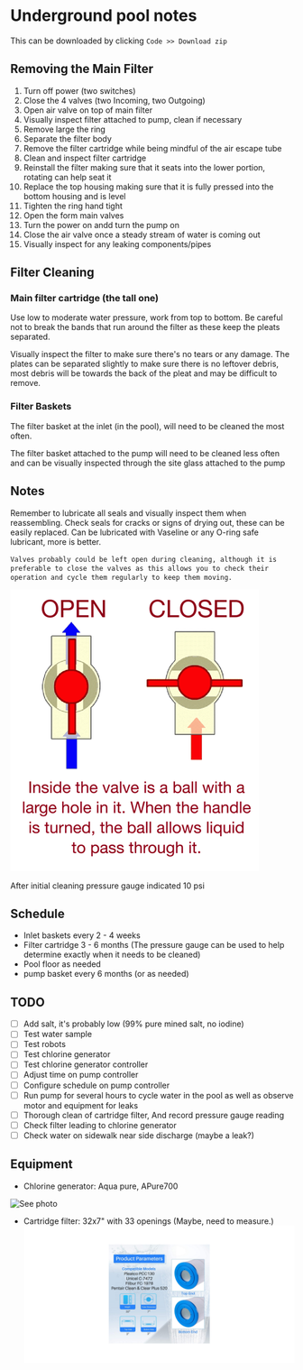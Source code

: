 # Underground pool notes

This can be downloaded by clicking `Code >> Download zip`

## Removing the Main Filter

1. Turn off power (two switches)
2. Close the 4 valves (two Incoming, two Outgoing)
3. Open air valve on top of main filter
4. Visually inspect filter attached to pump, clean if necessary
5. Remove large the ring
6. Separate the filter body
7. Remove the filter cartridge while being mindful of the air escape tube
8. Clean and inspect filter cartridge
9. Reinstall the filter making sure that it seats into the lower portion, rotating can help seat it
10. Replace the top housing making sure that it is fully pressed into the bottom housing and is level
11. Tighten the ring hand tight
12. Open the form main valves
13. Turn the power on andd turn the pump on
14. Close the air valve once a steady stream of water is coming out
15. Visually inspect for any leaking components/pipes

## Filter Cleaning

### Main filter cartridge (the tall one)

Use low to moderate water pressure, work from top to bottom. Be careful not to break the bands that run around the filter as these keep the pleats separated.

Visually inspect the filter to make sure there's no tears or any damage. The plates can be separated slightly to make sure there is no leftover debris, most debris will be towards the back of the pleat and may be difficult to remove.

### Filter Baskets

The filter basket at the inlet (in the pool), will need to be cleaned the most often.

The filter basket attached to the pump will need to be cleaned less often and can be visually inspected through the site glass attached to the pump

## Notes

Remember to lubricate all seals and visually inspect them when reassembling. Check seals for cracks or signs of drying out, these can be easily replaced. Can be lubricated with Vaseline or any O-ring safe lubricant, more is better.

    Valves probably could be left open during cleaning, although it is preferable to close the valves as this allows you to check their operation and cycle them regularly to keep them moving.
![Picture indicating open/close](pictures/open-and-closed-ball-valve-diagram.png)

After initial cleaning pressure gauge indicated 10 psi

## Schedule

+ Inlet baskets every 2 - 4 weeks
+ Filter cartridge 3 - 6 months (The pressure gauge can be used to help determine exactly when it needs to be cleaned)
+ Pool floor as needed
+ pump basket every 6 months (or as needed)

## TODO

+ [ ] Add salt, it's probably low (99% pure mined salt, no iodine)
+ [ ] Test water sample
+ [ ] Test robots
+ [ ] Test chlorine generator
+ [ ] Test chlorine generator controller
+ [ ] Adjust time on pump controller
+ [ ] Configure schedule on pump controller
+ [ ] Run pump for several hours to cycle water in the pool as well as observe motor and equipment for leaks
+ [ ] Thorough clean of cartridge filter, And record pressure gauge reading
+ [ ] Check filter leading to chlorine generator
+ [ ] Check water on sidewalk near side discharge (maybe a leak?)

## Equipment

+ Chlorine generator: Aqua pure, APure700

![See photo](pictures/IMG_6280.jpg)

+ Cartridge filter: 32x7" with 33 openings (Maybe, need to measure.)
![See photo](pictures/filter.png)
